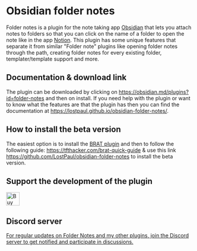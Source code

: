 # Obsidian folder notes

Folder notes is a plugin for the note taking app  [Obsidian](https://obsidian.md/) that lets you attach notes to folders so that you can click on the name of a folder to open the note like in the app [Notion](https://www.notion.so/).
This plugin has some unique features that separate it from similar "Folder note" plugins like opening folder notes through the path, creating folder notes for every existing folder, templater/template support and more.

## Documentation & download link
The plugin can be downloaded by clicking on https://obsidian.md/plugins?id=folder-notes and then on install. If you need help with the plugin or want to  know what the features are that the plugin has then you can find the documentation at https://lostpaul.github.io/obsidian-folder-notes/.

## How to install the beta version

The easiest option is to install the [BRAT plugin](https://obsidian.md/plugins?id=obsidian42-brat) and then to follow the following guide: https://tfthacker.com/brat-quick-guide & use this link https://github.com/LostPaul/obsidian-folder-notes to install the beta version.

## Support the development of the plugin

<a href='https://ko-fi.com/D1D1GHGSI' target='_blank'><img height='36' style='border:0px;height:36px;' src='https://storage.ko-fi.com/cdn/kofi2.png?v=3' border='0' alt='Buy Me a Coffee at ko-fi.com' /></a>

## Discord server
[For regular updates on Folder Notes and my other plugins, join the Discord server to get notified and participate in discussions.](https://discord.gg/4UQEDfQmuH)
